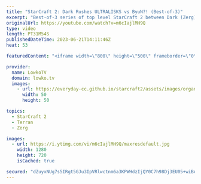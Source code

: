 ```yaml
---
title: "StarCraft 2: Dark Rushes ULTRALISKS vs ByuN?! (Best-of-3)"
excerpt: "Best-of-3 series of top level StarCraft 2 between Dark (Zerg) and ByuN (Terran) on brand new maps. In this series I cast games on the maps from the most recent TLMC (Team Liquid Map Contest).  Serral vs GuMiho (Grand Finals): https://youtu.be/YX4StuIsM_Q Support my work: https://patreon.com/lowkotv Lowko"
originalUrl: https://youtube.com/watch?v=m6cIajlMH9Q
type: video
length: PT31M54S
publishedDateTime: 2023-06-21T14:11:46Z
heat: 53

featuredContent: "<iframe width=\"800\" height=\"500\" frameborder=\"0\" src=\"https://www.youtube.com/embed/m6cIajlMH9Q\" allow=\"accelerometer; autoplay; encrypted-media; gyroscope; picture-in-picture\" allowfullscreen></iframe>"

provider:
  name: LowkoTV
  domain: lowko.tv
  images:
    - url: https://everyday-cc.github.io/starcraft2/assets/images/organizations/lowko.tv-50x50.jpg
      width: 50
      height: 50

topics:
  - StarCraft 2
  - Terran
  - Zerg

images:
  - url: https://i.ytimg.com/vi/m6cIajlMH9Q/maxresdefault.jpg
    width: 1280
    height: 720
    isCached: true

secured: "dZuyxNUg7s5IRgt5GJu3IpVRlwctnm6a3KPWHdzIjQY0C7h98Dj3EU05+wiBA7rqCl8T4x/3a11kPPmSuJGqVkGz9ZmXnMRntZO41T4JqKP8JFu1On1heN94+TojZkGYv9LrXYMhFgxevHc3Su6ATPpC0Cg4ifITgXF5QtGksMfPmZPiF9bkussL4VlM0oiSTwsbfz2fcu93L6yXl3OOv1C5+CNUO5M0GqT4fHH1XGZBkc3fEJRY3ZU/txyIQLITPwHLXUmUlpBfSx5gJySs+7GIuYkfXYfPolVFobjiW3h/rOPO/SrSJc06JL9GGNF69oq+W+Xennb4vrBaeyX7iXHMcMZ0/PW5ndjLHeb4jCfOy0bvKaLT4GT/cgCKyFAEePWpGlWzBhdPfR8bzodgxs99cWYxxkUqF6af5qO5wNxxxGUL82/OZSF1z3UJMu21;l2/P9EQip+cbhdFxlsxazg=="
---
```


